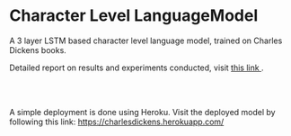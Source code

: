 # Character Level LanguageModel
A 3 layer LSTM based character level language model, trained on Charles Dickens books.

Detailed report on results and experiments conducted, visit <a href="https://github.com/sidd-pandey/NUS-MtechKE-ProjectReports/tree/master/Deep%20Learnining"> this link </a>.

<br><br>

A simple deployment is done using Heroku. Visit the deployed model by following this link: <a href="https://charlesdickens.herokuapp.com/">https://charlesdickens.herokuapp.com/</a><br>